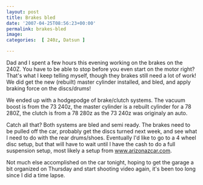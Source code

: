 ```yaml
---
layout: post
title: Brakes bled
date: '2007-04-25T08:56:23+00:00'
permalink: brakes-bled
image: 
categories:  [ 240z, Datsun ]

---
```

Dad and I spent a few hours this evening working on the brakes on the 240Z. You have to be able to stop before you even start on the motor right? That's what I keep telling myself, though they brakes still need a lot of work! We did get the new (rebuilt) master cylinder installed, and bled, and apply braking force on the discs/drums!

We ended up with a hodgepodge of brake/clutch systems. The vacuum boost is from the 73 240z, the master cylinder is a rebuilt cylinder for a 78 280Z, the clutch is from a 78 280z as the 73 240z was originaly an auto.

Catch all that? Both systems are bled and semi ready. The brakes need to be pulled off the car, probably get the discs turned next week, and see what I need to do with the rear drums/shoes. Eventually I'd like to go to a 4 wheel disc setup, but that will have to wait until I have the cash to do a full suspension setup, most likely a setup from www.arizonazcar.com.

Not much else accomplished on the car tonight, hoping to get the garage a bit organized on Thursday and start shooting video again, it's been too long since I did a time lapse.
